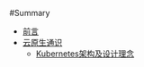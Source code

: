#Summary
* [前言](README.md)
* [云原生通识](content/云原生通识/README.md)
  * [Kubernetes架构及设计理念]((content/云原生通识/Kubernetes架构及设计理念.md))
